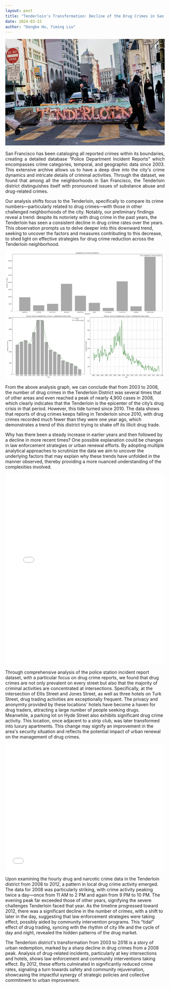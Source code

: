 ```yaml
---
layout: post
title: "Tenderloin's Transformation: Decline of the Drug Crimes in San Francisco's Heart"
date: 2024-03-22
author: "Dongbo Hu, Yiming Liu"
---
```



![替代文本](/assets/image/P1.webp)
<div style="text-align: justify;">
San Francisco has been cataloging all reported crimes within its boundaries, creating a detailed database “Police Department Incident Reports” which encompasses crime categories, temporal, and geographic data since 2003. This extensive archive allows us to have a deep dive into the city's crime dynamics and intricate details of criminal activities. Through the dataset, we found that among all the neighborhoods in San Francisco, the Tenderloin district distinguishes itself with pronounced issues of substance abuse and drug-related crimes. 
</div>

Our analysis shifts focus to the Tenderloin, specifically to compare its crime numbers—particularly related to drug crimes—with those in other challenged neighborhoods of the city.  Notably, our preliminary findings reveal a trend: despite its notoriety with drug crime in the past years, the Tenderloin has seen a consistent decline in drug crime rates over the years. This observation prompts us to delve deeper into this downward trend, seeking to uncover the factors and measures contributing to this decrease, to shed light on effective strategies for drug crime reduction across the Tenderloin neighborhood.

![替代文本](/assets/image/Plot1.png)

From the above analysis graph, we can conclude that from 2003 to 2008, the number of drug crimes in the Tenderloin District was several times that of other areas and even reached a peak of nearly 4,900 cases in 2008, which clearly indicates that the Tenderloin is the epicenter of the city’s drug crisis in that period. However, this tide turned since 2010. The data shows that reports of drug crimes keeps falling in Tenderloin since 2010, with drug crimes recorded much fewer than they were one year ago, which demonstrates a trend of this district trying to shake off its illicit drug trade.

Why has there been a steady increase in earlier years and then followed by a decline in more recent times? One possible explanation could be changes in law enforcement strategies or urban renewal efforts. By adopting multiple analytical approaches to scrutinize the data  we aim to uncover the underlying factors that may explain why these trends have unfolded in the manner observed, thereby providing a more nuanced understanding of the complexities involved.

<iframe src="assets/image/map.html" height="600px" width="100%" style="border:none;" allowfullscreen="allowfullscreen"></iframe>

Through comprehensive analysis of the police station incident report dataset, with a particular focus on drug crime reports, we found that drug crimes are not only prevalent on every street but also that the majority of criminal activities are concentrated at intersections. Specifically, at the intersection of Ellis Street and Jones Street, as well as three hotels on Turk Street, drug trading activities are exceptionally frequent. The privacy and anonymity provided by these locations' hotels have become a haven for drug traders, attracting a large number of people seeking drugs. Meanwhile, a parking lot on Hyde Street also exhibits significant drug crime activity. This location, once adjacent to a strip club, was later transformed into luxury apartments. This change may signify an improvement in the area's security situation and reflects the potential impact of urban renewal on the management of drug crimes.

<iframe src="assets/image/Intermap.html" height="400px" width="100%" style="border:none;" allowfullscreen="allowfullscreen">
  </iframe>
  
Upon examining the hourly drug and narcotic crime data in the Tenderloin district from 2008 to 2012, a pattern in local drug crime activity emerged. The data for 2008 was particularly striking, with crime activity peaking twice a day—once from 11 AM to 2 PM and again from 9 PM to 10 PM. The evening peak far exceeded those of other years, signifying the severe challenges Tenderloin faced that year. As the timeline progressed toward 2012, there was a significant decline in the number of crimes, with a shift to later in the day, suggesting that law enforcement strategies were taking effect, possibly aided by community intervention programs. This “tidal” effect of drug trading, syncing with the rhythm of city life and the cycle of day and night, revealed the hidden patterns of the drug market.


The Tenderloin district's transformation from 2003 to 2018 is a story of urban redemption, marked by a sharp decline in drug crimes from a 2008 peak. Analysis of drug-related incidents, particularly at key intersections and hotels, shows law enforcement and community interventions taking effect. By 2012, these efforts culminated in significantly reduced crime rates, signaling a turn towards safety and community rejuvenation, showcasing the impactful synergy of strategic policies and collective commitment to urban improvement.
